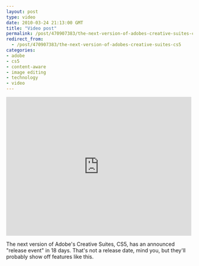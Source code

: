 ```yaml
---
layout: post
type: video
date: 2010-03-24 21:13:00 GMT
title: "Video post"
permalink: /post/470907383/the-next-version-of-adobes-creative-suites-cs5
redirect_from: 
  - /post/470907383/the-next-version-of-adobes-creative-suites-cs5
categories:
- adobe
- cs5
- content-aware
- image editing
- technology
- video
---
```

<iframe width="500" height="375"  id="youtube_iframe" src="https://www.youtube.com/embed/NH0aEp1oDOI?feature=oembed&amp;enablejsapi=1&amp;wmode=opaque" frameborder="0" allow="accelerometer; autoplay; clipboard-write; encrypted-media; gyroscope; picture-in-picture" allowfullscreen title="Adobe Photoshop CS5: Content-Aware Fill Sneak Peek"></iframe>

The next version of Adobe's Creative Suites, CS5, has an announced "release event" in 18 days. That's not a release date, mind you, but they'll probably show off features like this.